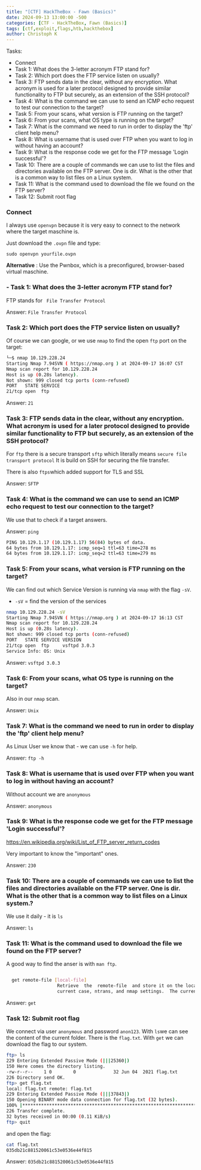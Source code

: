 ```yaml
---
title: "[CTF] HackTheBox - Fawn (Basics)"
date: 2024-09-13 13:00:00 -500 
categories: [CTF - HackTheBox, Fawn (Basics)]
tags: [ctf,exploit,flags,htb,hackthebox]
author: Christoph K
---
```



Tasks:

- Connect
- Task 1:  What does the 3-letter acronym FTP stand for?
- Task 2:  Which port does the FTP service listen on usually?
- Task 3:  FTP sends data in the clear, without any encryption. What acronym is used for a later protocol designed to provide similar functionality to FTP but securely, as an extension of the SSH protocol?
- Task 4:  What is the command we can use to send an ICMP echo request to test our connection to the target?
- Task 5:  From your scans, what version is FTP running on the target?
- Task 6:  From your scans, what OS type is running on the target?
- Task 7:  What is the command we need to run in order to display the 'ftp' client help menu?
- Task 8:  What is username that is used over FTP when you want to log in without having an account?
- Task 9:  What is the response code we get for the FTP message 'Login successful'?
- Task 10: There are a couple of commands we can use to list the files and directories available on the FTP server. One is dir. What is the other that is a common way to list files on a Linux system.
- Task 11: What is the command used to download the file we found on the FTP server?
- Task 12: Submit root flag



### Connect

I always use `openvpn` because it is very easy to connect to the network where the target maschine is.

Just download the `.ovpn` file and type:
 
`sudo openvpn yourfile.ovpn`


**Alternative** :
Use the Pwnbox, which is a preconfigured, browser-based virtual maschine. 

### - Task 1:  What does the 3-letter acronym FTP stand for?

FTP stands for ` File Transfer Protocol`


Answer:
`File Transfer Protocol`



### Task 2:  Which port does the FTP service listen on usually?

Of course we can google, or we use `nmap` to find the open `ftp` port on the target:
```bash
└─$ nmap 10.129.228.24
Starting Nmap 7.94SVN ( https://nmap.org ) at 2024-09-17 16:07 CST
Nmap scan report for 10.129.228.24
Host is up (0.28s latency).
Not shown: 999 closed tcp ports (conn-refused)
PORT   STATE SERVICE
21/tcp open  ftp
```

Answer: `21`

### Task 3:  FTP sends data in the clear, without any encryption. What acronym is used for a later protocol designed to provide similar functionality to FTP but securely, as an extension of the SSH protocol?

For `ftp` there is a secure transport `sftp` which literally means `secure file transport protocol`
It is build on SSH for securing the file transfer.

There is also `ftps`which added support for TLS and SSL 

Answer: `SFTP`

### Task 4:  What is the command we can use to send an ICMP echo request to test our connection to the target?

We use that to check if a target answers. 

Answer: `ping`

```bash
PING 10.129.1.17 (10.129.1.17) 56(84) bytes of data.
64 bytes from 10.129.1.17: icmp_seq=1 ttl=63 time=278 ms
64 bytes from 10.129.1.17: icmp_seq=2 ttl=63 time=279 ms
```

### Task 5:  From your scans, what version is FTP running on the target?

We can find out which Service Version is running via `nmap` with the flag `-sV`.

- `-sV` = find the version of the services

```bash
nmap 10.129.228.24 -sV
Starting Nmap 7.94SVN ( https://nmap.org ) at 2024-09-17 16:13 CST
Nmap scan report for 10.129.228.24
Host is up (0.28s latency).
Not shown: 999 closed tcp ports (conn-refused)
PORT   STATE SERVICE VERSION
21/tcp open  ftp     vsftpd 3.0.3
Service Info: OS: Unix
```

Answer: `vsftpd 3.0.3`




### Task 6:  From your scans, what OS type is running on the target?

Also in our `nmap` scan.

Answer: `Unix`

### Task 7:  What is the command we need to run in order to display the 'ftp' client help menu?

As Linux User we know that - we can use `-h` for help.

Answer: `ftp -h`

### Task 8:  What is username that is used over FTP when you want to log in without having an account?

Without account we are `anonymous`

Answer: `anonymous`


### Task 9:  What is the response code we get for the FTP message 'Login successful'?

https://en.wikipedia.org/wiki/List_of_FTP_server_return_codes

Very important to know the "important" ones.

Answer: `230`

### Task 10:  There are a couple of commands we can use to list the files and directories available on the FTP server. One is dir. What is the other that is a common way to list files on a Linux system.?

We use it daily - it is `ls` 

Answer: `ls`

### Task 11:  What is the command used to download the file we found on the FTP server?

A good way to find the anser is with `man ftp`.

```bash

  get remote-file [local-file]
                   Retrieve  the  remote-file  and store it on the local machine.  If the local file name is not specified, it is given the same name it has on the remote machine, subject to alteration by the
                   current case, ntrans, and nmap settings.  The current settings for type, form, mode, and structure are used while transferring the file.

```

Answer: `get`


### Task 12:  Submit root flag

We connect via user `anonymous` and password `anon123`. With `ls`we can see the content of the current folder. There is the `flag.txt`. With `get` we can download the flag to our system.
```bash
ftp> ls
229 Entering Extended Passive Mode (|||25360|)
150 Here comes the directory listing.
-rw-r--r--    1 0        0              32 Jun 04  2021 flag.txt
226 Directory send OK.
ftp> get flag.txt
local: flag.txt remote: flag.txt
229 Entering Extended Passive Mode (|||37843|)
150 Opening BINARY mode data connection for flag.txt (32 bytes).
100% |********************************************************************************************************************************************************************|    32      276.54 KiB/s    00:00 ETA
226 Transfer complete.
32 bytes received in 00:00 (0.11 KiB/s)
ftp> quit
```

and open the flag:

```bash
cat flag.txt
035db21c881520061c53e0536e44f815
```

Answer: `035db21c881520061c53e0536e44f815`